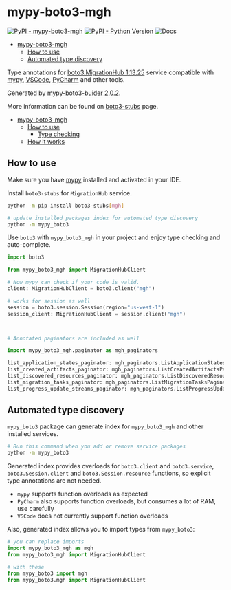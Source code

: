 # mypy-boto3-mgh

[![PyPI - mypy-boto3-mgh](https://img.shields.io/pypi/v/mypy-boto3-mgh.svg?color=blue)](https://pypi.org/project/mypy-boto3-mgh)
[![PyPI - Python Version](https://img.shields.io/pypi/pyversions/mypy-boto3-mgh.svg?color=blue)](https://pypi.org/project/mypy-boto3-mgh)
[![Docs](https://img.shields.io/readthedocs/mypy-boto3-builder.svg?color=blue)](https://mypy-boto3-builder.readthedocs.io/)

- [mypy-boto3-mgh](#mypy-boto3-mgh)
  - [How to use](#how-to-use)
  - [Automated type discovery](#automated-type-discovery)


Type annotations for
[boto3.MigrationHub 1.13.25](https://boto3.amazonaws.com/v1/documentation/api/1.13.25/reference/services/mgh.html#MigrationHub) service
compatible with [mypy](https://github.com/python/mypy), [VSCode](https://code.visualstudio.com/),
[PyCharm](https://www.jetbrains.com/pycharm/) and other tools.

Generated by [mypy-boto3-buider 2.0.2](https://github.com/vemel/mypy_boto3_builder).

More information can be found on [boto3-stubs](https://pypi.org/project/boto3-stubs/) page.

- [mypy-boto3-mgh](#mypy-boto3-mgh)
  - [How to use](#how-to-use)
    - [Type checking](#type-checking)
  - [How it works](#how-it-works)

## How to use

Make sure you have [mypy](https://github.com/python/mypy) installed and activated in your IDE.

Install `boto3-stubs` for `MigrationHub` service.

```bash
python -m pip install boto3-stubs[mgh]

# update installed packages index for automated type discovery
python -m mypy_boto3
```

Use `boto3` with `mypy_boto3_mgh` in your project and enjoy type checking and auto-complete.

```python
import boto3

from mypy_boto3_mgh import MigrationHubClient

# Now mypy can check if your code is valid.
client: MigrationHubClient = boto3.client("mgh")

# works for session as well
session = boto3.session.Session(region="us-west-1")
session_client: MigrationHubClient = session.client("mgh")



# Annotated paginators are included as well

import mypy_boto3_mgh.paginator as mgh_paginators

list_application_states_paginator: mgh_paginators.ListApplicationStatesPaginator = client.get_paginator("list_application_states")
list_created_artifacts_paginator: mgh_paginators.ListCreatedArtifactsPaginator = client.get_paginator("list_created_artifacts")
list_discovered_resources_paginator: mgh_paginators.ListDiscoveredResourcesPaginator = client.get_paginator("list_discovered_resources")
list_migration_tasks_paginator: mgh_paginators.ListMigrationTasksPaginator = client.get_paginator("list_migration_tasks")
list_progress_update_streams_paginator: mgh_paginators.ListProgressUpdateStreamsPaginator = client.get_paginator("list_progress_update_streams")
```

## Automated type discovery

`mypy_boto3` package can generate index for `mypy_boto3_mgh` and other installed services.

```bash
# Run this command when you add or remove service packages
python -m mypy_boto3
```

Generated index provides overloads for `boto3.client` and `boto3.service`,
`boto3.Session.client` and `boto3.Session.resource` functions,
so explicit type annotations are not needed.

- `mypy` supports function overloads as expected
- `PyCharm` also supports function overloads, but consumes a lot of RAM, use carefully
- `VSCode` does not currently support function overloads

Also, generated index allows you to import types from `mypy_boto3`:

```python
# you can replace imports
import mypy_boto3_mgh as mgh
from mypy_boto3_mgh import MigrationHubClient

# with these
from mypy_boto3 import mgh
from mypy_boto3.mgh import MigrationHubClient
```